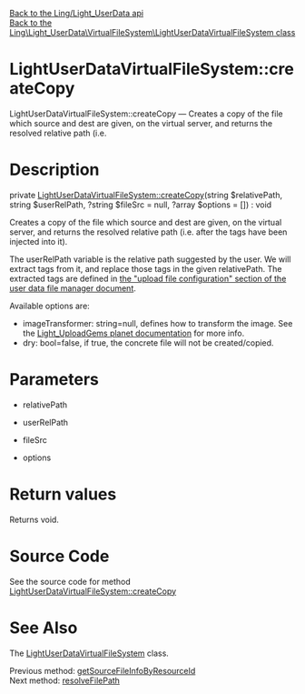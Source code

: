[Back to the Ling/Light_UserData api](https://github.com/lingtalfi/Light_UserData/blob/master/doc/api/Ling/Light_UserData.md)<br>
[Back to the Ling\Light_UserData\VirtualFileSystem\LightUserDataVirtualFileSystem class](https://github.com/lingtalfi/Light_UserData/blob/master/doc/api/Ling/Light_UserData/VirtualFileSystem/LightUserDataVirtualFileSystem.md)


LightUserDataVirtualFileSystem::createCopy
================



LightUserDataVirtualFileSystem::createCopy — Creates a copy of the file which source and dest are given, on the virtual server, and returns the resolved relative path (i.e.




Description
================


private [LightUserDataVirtualFileSystem::createCopy](https://github.com/lingtalfi/Light_UserData/blob/master/doc/api/Ling/Light_UserData/VirtualFileSystem/LightUserDataVirtualFileSystem/createCopy.md)(string $relativePath, string $userRelPath, ?string $fileSrc = null, ?array $options = []) : void




Creates a copy of the file which source and dest are given, on the virtual server, and returns the resolved relative path (i.e. after the tags have been injected into it).



The userRelPath variable is the relative path suggested by the user.
We will extract tags from it, and replace those tags in the given relativePath.
The extracted tags are defined in [the "upload file configuration" section of the user data file manager document](https://github.com/lingtalfi/Light_UserData/blob/master/doc/pages/user-data-file-manager.md#upload-file-configuration).


Available options are:
- imageTransformer: string=null, defines how to transform the image.
     See the [Light_UploadGems planet documentation](https://github.com/lingtalfi/Light_UploadGems/blob/master/doc/pages/conception-notes.md) for more info.
- dry: bool=false, if true, the concrete file will not be created/copied.




Parameters
================


- relativePath

    

- userRelPath

    

- fileSrc

    

- options

    


Return values
================

Returns void.








Source Code
===========
See the source code for method [LightUserDataVirtualFileSystem::createCopy](https://github.com/lingtalfi/Light_UserData/blob/master/VirtualFileSystem/LightUserDataVirtualFileSystem.php#L473-L490)


See Also
================

The [LightUserDataVirtualFileSystem](https://github.com/lingtalfi/Light_UserData/blob/master/doc/api/Ling/Light_UserData/VirtualFileSystem/LightUserDataVirtualFileSystem.md) class.

Previous method: [getSourceFileInfoByResourceId](https://github.com/lingtalfi/Light_UserData/blob/master/doc/api/Ling/Light_UserData/VirtualFileSystem/LightUserDataVirtualFileSystem/getSourceFileInfoByResourceId.md)<br>Next method: [resolveFilePath](https://github.com/lingtalfi/Light_UserData/blob/master/doc/api/Ling/Light_UserData/VirtualFileSystem/LightUserDataVirtualFileSystem/resolveFilePath.md)<br>

